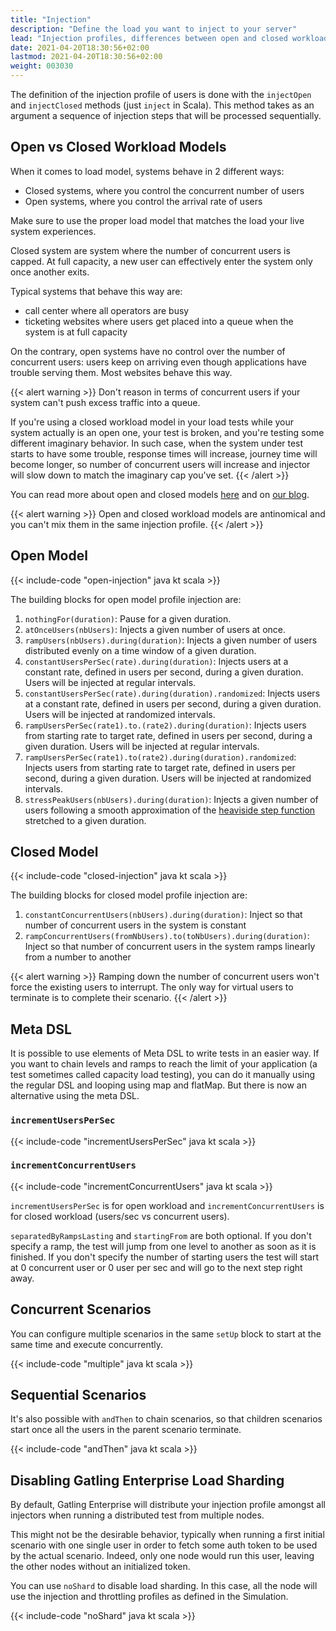 ```yaml
---
title: "Injection"
description: "Define the load you want to inject to your server"
lead: "Injection profiles, differences between open and closed workload models"
date: 2021-04-20T18:30:56+02:00
lastmod: 2021-04-20T18:30:56+02:00
weight: 003030
---
```


The definition of the injection profile of users is done with the `injectOpen` and `injectClosed` methods (just `inject` in Scala). This method takes as an argument a sequence of injection steps that will be processed sequentially.

## Open vs Closed Workload Models

When it comes to load model, systems behave in 2 different ways:

* Closed systems, where you control the concurrent number of users
* Open systems, where you control the arrival rate of users

Make sure to use the proper load model that matches the load your live system experiences.

Closed system are system where the number of concurrent users is capped.
At full capacity, a new user can effectively enter the system only once another exits.

Typical systems that behave this way are:

* call center where all operators are busy
* ticketing websites where users get placed into a queue when the system is at full capacity

On the contrary, open systems have no control over the number of concurrent users: users keep on arriving even though applications have trouble serving them.
Most websites behave this way.

{{< alert warning >}}
Don't reason in terms of  concurrent users if your system can't push excess traffic into a queue.

If you're using a closed workload model in your load tests while your system actually is an open one, your test is broken, and you're testing some different imaginary behavior.
In such case, when the system under test starts to have some trouble, response times will increase, journey time will become longer, so number of concurrent users will increase
and injector will slow down to match the imaginary cap you've set.
{{< /alert >}}

You can read more about open and closed models [here](https://www.usenix.org/legacy/event/nsdi06/tech/full_papers/schroeder/schroeder.pdf) and on [our blog](https://gatling.io/2018/10/04/gatling-3-closed-workload-model-support/).

{{< alert warning >}}
Open and closed workload models are antinomical and you can't mix them in the same injection profile.
{{< /alert >}}

## Open Model

{{< include-code "open-injection" java kt scala >}}

The building blocks for open model profile injection are:

1. `nothingFor(duration)`: Pause for a given duration.
2. `atOnceUsers(nbUsers)`: Injects a given number of users at once.
3. `rampUsers(nbUsers).during(duration)`: Injects a given number of users distributed evenly on a time window of a given duration.
4. `constantUsersPerSec(rate).during(duration)`: Injects users at a constant rate, defined in users per second, during a given duration. Users will be injected at regular intervals.
5. `constantUsersPerSec(rate).during(duration).randomized`: Injects users at a constant rate, defined in users per second, during a given duration. Users will be injected at randomized intervals.
6. `rampUsersPerSec(rate1).to.(rate2).during(duration)`: Injects users from starting rate to target rate, defined in users per second, during a given duration. Users will be injected at regular intervals.
7. `rampUsersPerSec(rate1).to(rate2).during(duration).randomized`: Injects users from starting rate to target rate, defined in users per second, during a given duration. Users will be injected at randomized intervals.
8. `stressPeakUsers(nbUsers).during(duration)`: Injects a given number of users following a smooth approximation of the [heaviside step function](http://en.wikipedia.org/wiki/Heaviside_step_function) stretched to a given duration.

## Closed Model

{{< include-code "closed-injection" java kt scala >}}

The building blocks for closed model profile injection are:

1. `constantConcurrentUsers(nbUsers).during(duration)`: Inject so that number of concurrent users in the system is constant
2. `rampConcurrentUsers(fromNbUsers).to(toNbUsers).during(duration)`: Inject so that number of concurrent users in the system ramps linearly from a number to another

{{< alert warning >}}
Ramping down the number of concurrent users won't force the existing users to interrupt.
The only way for virtual users to terminate is to complete their scenario.
{{< /alert >}}

## Meta DSL

It is possible to use elements of Meta DSL to write tests in an easier way.
If you want to chain levels and ramps to reach the limit of your application (a test sometimes called capacity load testing), you can do it manually using the regular DSL and looping using map and flatMap.
But there is now an alternative using the meta DSL.

### `incrementUsersPerSec`

{{< include-code "incrementUsersPerSec" java kt scala >}}

### `incrementConcurrentUsers`

{{< include-code "incrementConcurrentUsers" java kt scala >}}

`incrementUsersPerSec` is for open workload and `incrementConcurrentUsers` is for closed workload (users/sec vs concurrent users).

`separatedByRampsLasting` and `startingFrom` are both optional.
If you don't specify a ramp, the test will jump from one level to another as soon as it is finished.
If you don't specify the number of starting users the test will start at 0 concurrent user or 0 user per sec and will go to the next step right away.

## Concurrent Scenarios

You can configure multiple scenarios in the same `setUp` block to start at the same time and execute concurrently.

{{< include-code "multiple" java kt scala >}}

## Sequential Scenarios

It's also possible with `andThen` to chain scenarios, so that children scenarios start once all the users in the parent scenario terminate.

{{< include-code "andThen" java kt scala >}}

## Disabling Gatling Enterprise Load Sharding

By default, Gatling Enterprise will distribute your injection profile amongst all injectors when running a distributed test from multiple nodes.

This might not be the desirable behavior, typically when running a first initial scenario with one single user in order to fetch some auth token to be used by the actual scenario.
Indeed, only one node would run this user, leaving the other nodes without an initialized token.

You can use `noShard` to disable load sharding. In this case, all the node will use the injection and throttling profiles as defined in the Simulation.

{{< include-code "noShard" java kt scala >}}
